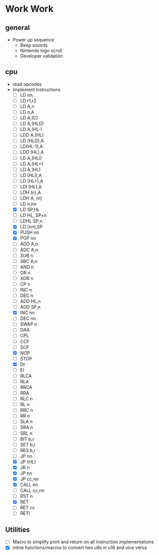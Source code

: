 # Work Work

## general

  - Power up sequence
    - Beep sounds
    - Nintendo logo scroll
    - Developer validation

## cpu

  - read opcodes
  - Implement instructions
    - [ ] LD nn,
    - [ ] LD r1,r2
    - [ ] LD A,n
    - [ ] LD n,A
    - [ ] LD A,(C)
    - [ ] LD A,(HLD)
    - [ ] LD A,(HL-)
    - [ ] LDD A,(HL)
    - [ ] LD (HLD),A
    - [ ] LD(HL-1),A
    - [ ] LDD (HL),A
    - [ ] LD A,(HLI)
    - [ ] LD A,(HL+)
    - [ ] LD A,(HL)
    - [ ] LD (HLI),A
    - [ ] LD (HL+),A
    - [ ] LDI (HL),A
    - [ ] LDH (n),A
    - [ ] LDH A, (n)
    - [ ] LD n,nn
    - [X] LD SP,HL
    - [ ] LD HL, SP+n
    - [ ] LDHL SP,n
    - [X] LD (nn),SP
    - [X] PUSH nn
    - [X] POP nn
    - [ ] ADD A,n
    - [ ] ADC A,n
    - [ ] SUB n
    - [ ] SBC A,n
    - [ ] AND n
    - [ ] OR n
    - [ ] XOR n
    - [ ] CP n
    - [ ] INC n
    - [ ] DEC n
    - [ ] ADD HL,n
    - [ ] ADD SP,n
    - [X] INC nn
    - [ ] DEC nn
    - [ ] SWAP n
    - [ ] DAA
    - [ ] CPL
    - [ ] CCF
    - [ ] SCF
    - [X] NOP
    - [ ] STOP
    - [X] DI
    - [ ] EI
    - [ ] RLCA
    - [ ] RLA
    - [ ] RRCA
    - [ ] RRA
    - [ ] RLC n
    - [ ] RL n
    - [ ] RRC n
    - [ ] RR n
    - [ ] SLA n
    - [ ] SRA n
    - [ ] SRL n
    - [ ] BIT b,r
    - [ ] SET b,r
    - [ ] RES b,r
    - [ ] JP nn
    - [X] JP (HL)
    - [X] JR n
    - [X] JP nn
    - [X] JP cc,nn
    - [X] CALL nn
    - [ ] CALL cc,nn
    - [ ] RST n
    - [X] RET
    - [ ] RET cc
    - [ ] RETI

## Utilities

- [ ] Macro to simplify print and return on all instruction implementations
- [X] inline functions/macros to convert two u8s in u16 and vice versa
